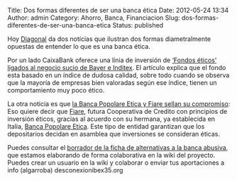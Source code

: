 Title: Dos formas diferentes de ser una banca ética
Date: 2012-05-24 13:34
Author: admin
Category: Ahorro, Banca, Financiacion
Slug: dos-formas-diferentes-de-ser-una-banca-etica
Status: published

Hoy [Diagonal](http://www.diagonalperiodico.net/) da dos notícias que ilustran dos formas diametralmente opuestas de entender lo que es una banca ética.

Por un lado CaixaBank oferece una línia de inversión de [‘Fondos éticos’ ligados al negocio sucio de Bayer e Inditex](http://diagonalperiodico.net/Fondos-eticos-ligados-al-negocio.html). El artículo explica que el fondo esta basado en un índice de dudosa calidad, sobre todo cuando se observa que la mayoría de empresas bien valoradas según ese índice, tienen un comportamiento muy poco ético.

La otra noticia es que [la Banca Popolare Etica y Fiare sellan su compromiso](http://diagonalperiodico.net/La-Banca-Popolare-Etica-y-Fiare.html): Eso quiere decir que [Fiare](http://www.fiare.org/), futura Cooperativa de Credito con principios de inversión éticos, gracias al acuerdo con su hermana, ya establecida en Italia, [Banca Popolare Etica](http://es.wikipedia.org/wiki/Banca_Popolare_Etica). Este tipo de entidad garantizan que los depositarios decidan en asamblea que inversiones se consideran éticas.

Puedes consultar el [borrador de la ficha de alternativas a la banca abusiva](http://desconexionibex35.org/wiki/index.php?title=Banca), que estamos elaborando de forma colaborativa en la wiki del proyecto. Puedes crear un usuario en la wiki y colaborar o enviar tus aportaciones a info (algarroba) desconexionibex35.org
